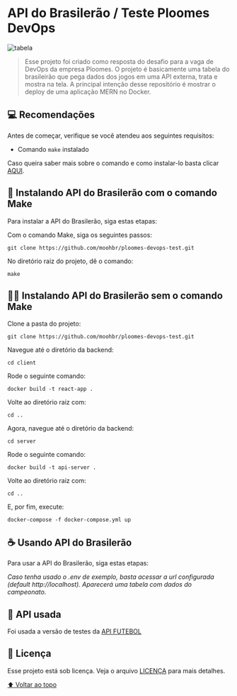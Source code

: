 # API do Brasilerão / Teste Ploomes DevOps

<img src="https://i.imgur.com/E2hzteQ.png" alt="tabela">

> Esse projeto foi criado como resposta do desafio para a vaga de DevOps da empresa Ploomes. O projeto é basicamente uma tabela do brasileirão que pega dados dos jogos em uma API externa, trata e mostra na tela. A principal intenção desse repositório é mostrar o deploy de uma aplicação MERN no Docker.

## 💻 Recomendações

Antes de começar, verifique se você atendeu aos seguintes requisitos:

* Comando `make` instalado

Caso queira saber mais sobre o comando e como instalar-lo basta clicar [AQUI](http://gnuwin32.sourceforge.net/packages/make.htm).

## 🚀 Instalando API do Brasilerão com o comando Make

Para instalar a API do Brasilerão, siga estas etapas:

Com o comando Make, siga os seguintes passos:
```
git clone https://github.com/moohbr/ploomes-devops-test.git
```
No diretório raiz do projeto, dê o comando:
```
make
```

## 🏋️‍♂️ Instalando API do Brasilerão sem o comando Make

Clone a pasta do projeto:

```
git clone https://github.com/moohbr/ploomes-devops-test.git
```
Navegue até o diretório da backend:
```
cd client
```
Rode o seguinte comando:
```
docker build -t react-app .
```
Volte ao diretório raiz com:
```
cd ..
```
Agora, navegue até o diretório da backend:
```
cd server
```
Rode o seguinte comando:
```
docker build -t api-server .
```
Volte ao diretório raiz com:
```
cd ..
```
E, por fim, execute:
```
docker-compose -f docker-compose.yml up
```

## ☕ Usando API do Brasilerão

Para usar a API do Brasilerão, siga estas etapas:

*Caso tenha usado o .env de exemplo, basta acessar a url configurada (default http://localhost). Aparecerá uma tabela com dados do campeonato.*

## 🤝 API usada

Foi usada a versão de testes da [API FUTEBOL](https://www.api-futebol.com.br/documentacao)

## 📝 Licença

Esse projeto está sob licença. Veja o arquivo [LICENÇA](LICENSE.md) para mais detalhes.

[⬆ Voltar ao topo](https://github.com/moohbr/ploomes-devops-test/README.md)<br>
